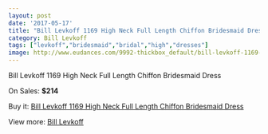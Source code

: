 ```yaml
---
layout: post
date: '2017-05-17'
title: "Bill Levkoff 1169 High Neck Full Length Chiffon Bridesmaid Dress"
category: Bill Levkoff
tags: ["levkoff","bridesmaid","bridal","high","dresses"]
image: http://www.eudances.com/9992-thickbox_default/bill-levkoff-1169-high-neck-full-length-chiffon-bridesmaid-dress.jpg
---
```

Bill Levkoff 1169 High Neck Full Length Chiffon Bridesmaid Dress

On Sales: **$214**
<a href="https://www.eudances.com/en/bill-levkoff/3284-bill-levkoff-1169-high-neck-full-length-chiffon-bridesmaid-dress.html"><amp-img layout="responsive" width="600" height="600" src="//www.eudances.com/9992-thickbox_default/bill-levkoff-1169-high-neck-full-length-chiffon-bridesmaid-dress.jpg" alt="Bill Levkoff 1169 High Neck Full Length Chiffon Bridesmaid Dress 0" /></a>
<a href="https://www.eudances.com/en/bill-levkoff/3284-bill-levkoff-1169-high-neck-full-length-chiffon-bridesmaid-dress.html"><amp-img layout="responsive" width="600" height="600" src="//www.eudances.com/9995-thickbox_default/bill-levkoff-1169-high-neck-full-length-chiffon-bridesmaid-dress.jpg" alt="Bill Levkoff 1169 High Neck Full Length Chiffon Bridesmaid Dress 1" /></a>
<a href="https://www.eudances.com/en/bill-levkoff/3284-bill-levkoff-1169-high-neck-full-length-chiffon-bridesmaid-dress.html"><amp-img layout="responsive" width="600" height="600" src="//www.eudances.com/9994-thickbox_default/bill-levkoff-1169-high-neck-full-length-chiffon-bridesmaid-dress.jpg" alt="Bill Levkoff 1169 High Neck Full Length Chiffon Bridesmaid Dress 2" /></a>
<a href="https://www.eudances.com/en/bill-levkoff/3284-bill-levkoff-1169-high-neck-full-length-chiffon-bridesmaid-dress.html"><amp-img layout="responsive" width="600" height="600" src="//www.eudances.com/9993-thickbox_default/bill-levkoff-1169-high-neck-full-length-chiffon-bridesmaid-dress.jpg" alt="Bill Levkoff 1169 High Neck Full Length Chiffon Bridesmaid Dress 3" /></a>

Buy it: [Bill Levkoff 1169 High Neck Full Length Chiffon Bridesmaid Dress](https://www.eudances.com/en/bill-levkoff/3284-bill-levkoff-1169-high-neck-full-length-chiffon-bridesmaid-dress.html "Bill Levkoff 1169 High Neck Full Length Chiffon Bridesmaid Dress")

View more: [Bill Levkoff](https://www.eudances.com/en/57-bill-levkoff "Bill Levkoff")